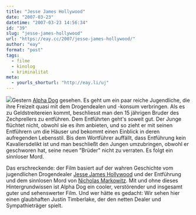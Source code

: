 ```yaml
---
title: "Jesse James Hollywood"
date: "2007-03-23"
datetime: "2007-03-23 14:56:34"
id: "39"
slug: "jesse-james-hollywood"
url: "https://eay.cc/2007/jesse-james-hollywood/"
author: "eay"
format: "post"
tags:
  - filme
  - kinolog
  - kriminalitat
meta:
  - yourls_shorturl: "http://eay.li/uj"
---
```


![](/uploads/2007/alphadog.jpg)Gestern [Alpha Dog](http://www.imdb.com/title/tt0426883/) gesehen. Es geht um ein paar reiche Jugendliche, die ihre Freizeit quasi mit dem Drogendealen und -konsum verbringen. Als es zu Geldstreitereien kommt, beschliesst man den 15 jährigen Bruder des Zechprellers zu entführen. Dem Entführten geht's soweit gut. Der Junge flüchtet nicht, obwohl sie es ihm anbieten, und so zieht er mit seinen Entführern um die Häuser und bekommt einen Einblick in deren aufregenden Lebensstil. Bis dem Wortführer auffällt, dass Entführung kein Kavaliersdelikt ist und man beschließt den Jungen umzubringen, obwohl er geschworen hat, seine neuen "Brüder" nicht zu verraten. Es folgt ein sinnloser Mord.

Das erschreckende: der Film basiert auf der wahren Geschichte vom jugendlichen Drogendealer [Jesse James Hollywood](http://en.wikipedia.org/wiki/Jesse_James_Hollywood) und der Entführung und dem sinnlosen Mord von [Nicholas Markowitz](http://en.wikipedia.org/wiki/Nicholas_Markowitz). Mit und ohne dieses Hintergrundwissen ist Alpha Dog ein cooler, verstörender und insgesamt guter und sehenswerter Film. Und wer hätte es gedacht: Wir sehen hier einen glaubhaften Justin Timberlake, der den netten Dealer und Sympathieträger spielt.
